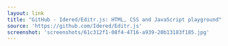```yaml
---
layout: link
title: "GitHub - Idered/Editr.js: HTML, CSS and JavaScript playground"
source: 'https://github.com/Idered/Editr.js'
screenshot: 'screenshots/61c312f1-08f4-4716-a939-20b13183f185.jpg'
---
```


